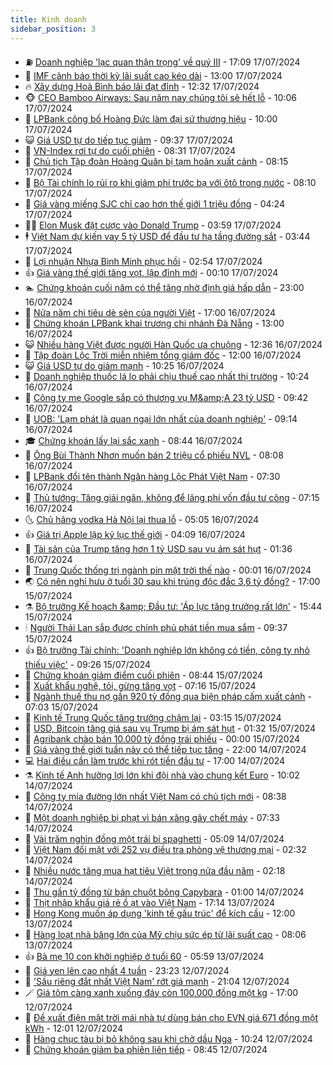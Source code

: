 ```yaml
---
title: Kinh doanh
sidebar_position: 3
---
```


<!-- vnexpress-kinh-doanh:START -->
- ⛽️ [Doanh nghiệp &#39;lạc quan thận trọng&#39; về quý III](https://vnexpress.net/doanh-nghiep-lac-quan-than-trong-ve-quy-iii-4771188.html) - 17:09 17/07/2024
- 🐲 [IMF cảnh báo thời kỳ lãi suất cao kéo dài](https://vnexpress.net/imf-canh-bao-thoi-ky-lai-suat-cao-keo-dai-4771209.html) - 13:00 17/07/2024
- 🔥 [Xây dựng Hoà Bình báo lãi đạt đỉnh](https://vnexpress.net/xay-dung-hoa-binh-bao-lai-dat-dinh-4771314.html) - 12:32 17/07/2024
- 🐵 [CEO Bamboo Airways: Sau năm nay chúng tôi sẽ hết lỗ](https://vnexpress.net/ceo-bamboo-airways-sau-nam-nay-chung-toi-se-het-lo-4771064.html) - 10:06 17/07/2024
- 🦅 [LPBank công bố Hoàng Đức làm đại sứ thương hiệu](https://vnexpress.net/lpbank-cong-bo-hoang-duc-lam-dai-su-thuong-hieu-4771286.html) - 10:00 17/07/2024
- 😺 [Giá USD tự do tiếp tục giảm](https://vnexpress.net/gia-usd-tu-do-tiep-tuc-giam-sau-4771269.html) - 09:37 17/07/2024
- 🤩 [VN-Index rơi tự do cuối phiên](https://vnexpress.net/vn-index-roi-tu-do-cuoi-phien-4771224.html) - 08:31 17/07/2024
- 🌮 [Chủ tịch Tập đoàn Hoàng Quân bị tạm hoãn xuất cảnh](https://vnexpress.net/chu-tich-tap-doan-hoang-quan-bi-tam-hoan-xuat-canh-4771206.html) - 08:15 17/07/2024
- 🧰 [Bộ Tài chính lo rủi ro khi giảm phí trước bạ với ôtô trong nước](https://vnexpress.net/bo-tai-chinh-lo-rui-ro-khi-giam-50-phi-truoc-ba-voi-oto-trong-nuoc-4771178.html) - 08:10 17/07/2024
- 🤔 [Giá vàng miếng SJC chỉ cao hơn thế giới 1 triệu đồng](https://vnexpress.net/chenh-lech-gia-vang-mieng-sjc-va-the-gioi-xuong-con-1-trieu-dong-4771028.html) - 04:24 17/07/2024
- 🧑‍💻 [Elon Musk đặt cược vào Donald Trump](https://vnexpress.net/elon-musk-dat-cuoc-vao-donald-trump-4770979.html) - 03:59 17/07/2024
- 🕴 [Việt Nam dự kiến vay 5 tỷ USD để đầu tư hạ tầng đường sắt](https://vnexpress.net/viet-nam-du-kien-vay-5-ty-usd-de-dau-tu-ha-tang-duong-sat-4771009.html) - 03:44 17/07/2024
- 🦩 [Lợi nhuận Nhựa Bình Minh phục hồi](https://vnexpress.net/loi-nhuan-nhua-binh-minh-phuc-hoi-4770981.html) - 02:54 17/07/2024
- 👍 [Giá vàng thế giới tăng vọt, lập đỉnh mới](https://vnexpress.net/gia-vang-the-gioi-tang-vot-lap-dinh-moi-4770901.html) - 00:10 17/07/2024
- 🏊 [Chứng khoán cuối năm có thể tăng nhờ định giá hấp dẫn](https://vnexpress.net/chung-khoan-cuoi-nam-co-the-tang-nho-dinh-gia-hap-dan-4770408.html) - 23:00 16/07/2024
- 🤡 [Nửa năm chi tiêu dè sẻn của người Việt](https://vnexpress.net/nua-nam-chi-tieu-de-sen-cua-nguoi-viet-4770737.html) - 17:00 16/07/2024
- 👀 [Chứng khoán LPBank khai trương chi nhánh Đà Nẵng](https://vnexpress.net/chung-khoan-lpbank-khai-truong-chi-nhanh-da-nang-4770791.html) - 13:00 16/07/2024
- 😺 [Nhiều hàng Việt được người Hàn Quốc ưa chuộng](https://vnexpress.net/nhieu-hang-viet-duoc-nguoi-han-quoc-ua-chuong-4770741.html) - 12:36 16/07/2024
- 🦣 [Tập đoàn Lộc Trời miễn nhiệm tổng giám đốc](https://vnexpress.net/tap-doan-loc-troi-mien-nhiem-tong-giam-doc-4770838.html) - 12:00 16/07/2024
- 😺 [Giá USD tự do giảm mạnh](https://vnexpress.net/gia-usd-tu-do-ha-nhiet-4770773.html) - 10:25 16/07/2024
- 💼 [Doanh nghiệp thuốc lá lo phải chịu thuế cao nhất thị trường](https://vnexpress.net/doanh-nghiep-thuoc-la-lo-phai-chiu-thue-cao-nhat-thi-truong-4770751.html) - 10:24 16/07/2024
- 🤗 [Công ty mẹ Google sắp có thương vụ M&amp;amp;A 23 tỷ USD](https://vnexpress.net/cong-ty-me-google-sap-co-thuong-vu-m-a-23-ty-usd-4770644.html) - 09:42 16/07/2024
- 👀 [UOB: &#39;Lạm phát là quan ngại lớn nhất của doanh nghiệp&#39;](https://vnexpress.net/uob-lam-phat-la-quan-ngai-lon-nhat-cua-doanh-nghiep-hien-nay-4770646.html) - 09:14 16/07/2024
- 🎓 [Chứng khoán lấy lại sắc xanh](https://vnexpress.net/chung-khoan-hom-nay-16-7-vn-index-lay-lai-sac-xanh-4770730.html) - 08:44 16/07/2024
- 🗽 [Ông Bùi Thành Nhơn muốn bán 2 triệu cổ phiếu NVL](https://vnexpress.net/ong-bui-thanh-nhon-muon-ban-2-trieu-co-phieu-nvl-4770691.html) - 08:08 16/07/2024
- 🚀 [LPBank đổi tên thành Ngân hàng Lộc Phát Việt Nam](https://vnexpress.net/lpbank-doi-ten-thanh-ngan-hang-loc-phat-viet-nam-4770617.html) - 07:30 16/07/2024
- 🤗 [Thủ tướng: Tăng giải ngân, không để lãng phí vốn đầu tư công](https://vnexpress.net/thu-tuong-tang-giai-ngan-khong-de-lang-phi-von-dau-tu-cong-4770613.html) - 07:15 16/07/2024
- 🌜 [Chủ hãng vodka Hà Nội lại thua lỗ](https://vnexpress.net/chu-hang-vodka-ha-noi-lai-thua-lo-4770506.html) - 05:05 16/07/2024
- 👍 [Giá trị Apple lập kỷ lục thế giới](https://vnexpress.net/gia-tri-apple-lap-ky-luc-the-gioi-4770504.html) - 04:09 16/07/2024
- 🤖 [Tài sản của Trump tăng hơn 1 tỷ USD sau vụ ám sát hụt](https://vnexpress.net/tai-san-cua-trump-tang-hon-1-ty-usd-sau-vu-am-sat-hut-4770449.html) - 01:36 16/07/2024
- 🫣 [Trung Quốc thống trị ngành pin mặt trời thế nào](https://vnexpress.net/trung-quoc-thong-tri-nganh-pin-mat-troi-the-nao-4770316.html) - 00:01 16/07/2024
- 🌏 [Có nên nghỉ hưu ở tuổi 30 sau khi trúng độc đắc 3,6 tỷ đồng?](https://vnexpress.net/co-nen-nghi-huu-o-tuoi-30-sau-khi-trung-doc-dac-3-6-ty-dong-4770127.html) - 17:00 15/07/2024
- ⚗️ [Bộ trưởng Kế hoạch &amp;amp; Đầu tư: &#39;Áp lực tăng trưởng rất lớn&#39;](https://vnexpress.net/bo-truong-ke-hoach-dau-tu-ap-luc-tang-truong-rat-lon-4770386.html) - 15:44 15/07/2024
- 🕯 [Người Thái Lan sắp được chính phủ phát tiền mua sắm](https://vnexpress.net/nguoi-thai-lan-sap-duoc-chinh-phu-phat-tien-mua-sam-4770235.html) - 09:37 15/07/2024
- 👍 [Bộ trưởng Tài chính: &#39;Doanh nghiệp lớn không có tiền, công ty nhỏ thiếu việc&#39;](https://vnexpress.net/bo-truong-tai-chinh-doanh-nghiep-lon-khong-co-tien-cong-ty-nho-thieu-viec-4770251.html) - 09:26 15/07/2024
- 🤠 [Chứng khoán giảm điểm cuối phiên](https://vnexpress.net/chung-khoan-giam-diem-cuoi-phien-4770268.html) - 08:44 15/07/2024
- 🌊 [Xuất khẩu nghệ, tỏi, gừng tăng vọt](https://vnexpress.net/xuat-khau-nghe-toi-gung-tang-vot-4770145.html) - 07:16 15/07/2024
- 🌈 [Ngành thuế thu nợ gần 920 tỷ đồng qua biện pháp cấm xuất cảnh](https://vnexpress.net/nganh-thue-thu-no-gan-920-ty-dong-qua-bien-phap-cam-xuat-canh-4770190.html) - 07:03 15/07/2024
- 🥳 [Kinh tế Trung Quốc tăng trưởng chậm lại](https://vnexpress.net/kinh-te-trung-quoc-tang-truong-cham-lai-4770039.html) - 03:15 15/07/2024
- 🐻 [USD, Bitcoin tăng giá sau vụ Trump bị ám sát hụt](https://vnexpress.net/usd-bitcoin-tang-gia-sau-vu-trump-bi-am-sat-hut-4769997.html) - 01:32 15/07/2024
- 💫 [Agribank chào bán 10.000 tỷ đồng trái phiếu](https://vnexpress.net/agribank-chao-ban-10-000-ty-dong-trai-phieu-4769910.html) - 00:00 15/07/2024
- 🤩 [Giá vàng thế giới tuần này có thể tiếp tục tăng](https://vnexpress.net/gia-vang-moi-nhat-15-7-vang-the-gioi-co-the-tiep-tuc-tang-4769902.html) - 22:00 14/07/2024
- 💻 [Hai điều cần làm trước khi rót tiền đầu tư](https://vnexpress.net/hai-dieu-can-lam-truoc-khi-rot-tien-dau-tu-4769586.html) - 17:00 14/07/2024
- ⚗️ [Kinh tế Anh hưởng lợi lớn khi đội nhà vào chung kết Euro](https://vnexpress.net/kinh-te-anh-huong-loi-lon-khi-doi-nha-vao-chung-ket-euro-4769870.html) - 10:02 14/07/2024
- 🌈 [Công ty mía đường lớn nhất Việt Nam có chủ tịch mới](https://vnexpress.net/cong-ty-mia-duong-lon-nhat-viet-nam-co-chu-tich-moi-4769858.html) - 08:38 14/07/2024
- 🌝 [Một doanh nghiệp bị phạt vì bán xăng gây chết máy](https://vnexpress.net/mot-doanh-nghiep-bi-phat-vi-ban-xang-gay-chet-may-4769836.html) - 07:33 14/07/2024
- 🥸 [Vài trăm nghìn đồng một trái bí spaghetti](https://vnexpress.net/vai-tram-nghin-dong-mot-trai-bi-spaghetti-4769764.html) - 05:09 14/07/2024
- 🦆 [Việt Nam đối mặt với 252 vụ điều tra phòng vệ thương mại](https://vnexpress.net/viet-nam-doi-mat-voi-252-vu-dieu-tra-phong-ve-thuong-mai-4769725.html) - 02:32 14/07/2024
- 🌋 [Nhiều nước tăng mua hạt tiêu Việt trong nửa đầu năm](https://vnexpress.net/nhieu-nuoc-tang-mua-hat-tieu-viet-trong-nua-dau-nam-4769729.html) - 02:18 14/07/2024
- 🦍 [Thu gần tỷ đồng từ bán chuột bông Capybara](https://vnexpress.net/thu-gan-ty-dong-tu-ban-chuot-bong-capybara-4769437.html) - 01:00 14/07/2024
- 🤔 [Thịt nhập khẩu giá rẻ ồ ạt vào Việt Nam](https://vnexpress.net/thit-nhap-khau-gia-re-o-at-vao-viet-nam-4769643.html) - 17:14 13/07/2024
- 🧰 [Hong Kong muốn áp dụng &#39;kinh tế gấu trúc&#39; để kích cầu](https://vnexpress.net/hong-kong-muon-ap-dung-kinh-te-gau-truc-de-kich-cau-4769607.html) - 12:00 13/07/2024
- 🌝 [Hàng loạt nhà băng lớn của Mỹ chịu sức ép từ lãi suất cao](https://vnexpress.net/hang-loat-nha-bang-lon-cua-my-chiu-suc-ep-tu-lai-suat-cao-4769584.html) - 08:06 13/07/2024
- 👍 [Bà mẹ 10 con khởi nghiệp ở tuổi 60](https://vnexpress.net/ba-me-10-con-khoi-nghiep-o-tuoi-60-4769210.html) - 05:59 13/07/2024
- 🗽 [Giá yen lên cao nhất 4 tuần](https://vnexpress.net/gia-yen-len-cao-nhat-4-tuan-4769443.html) - 23:23 12/07/2024
- 🐎 [&#39;Sầu riêng đắt nhất Việt Nam&#39; rớt giá mạnh](https://vnexpress.net/sau-rieng-dat-nhat-viet-nam-rot-gia-manh-4769344.html) - 21:04 12/07/2024
- 🪄 [Giá tôm càng xanh xuống đáy còn 100.000 đồng một kg](https://vnexpress.net/gia-tom-cang-xanh-xuong-day-con-100-000-dong-mot-kg-4769139.html) - 17:00 12/07/2024
- 🎊 [Đề xuất điện mặt trời mái nhà tự dùng bán cho EVN giá 671 đồng một kWh](https://vnexpress.net/de-xuat-dien-mat-troi-mai-nha-tu-dung-ban-cho-evn-gia-671-dong-mot-kwh-4769393.html) - 12:01 12/07/2024
- 🗽 [Hàng chục tàu bị bỏ không sau khi chở dầu Nga](https://vnexpress.net/hang-chuc-tau-bi-bo-khong-sau-khi-cho-dau-nga-4769369.html) - 10:24 12/07/2024
- 🦩 [Chứng khoán giảm ba phiên liên tiếp](https://vnexpress.net/chung-khoan-hom-nay-12-7-vn-index-giam-ba-phien-lien-tiep-4769319.html) - 08:45 12/07/2024<!-- vnexpress-kinh-doanh:END -->
